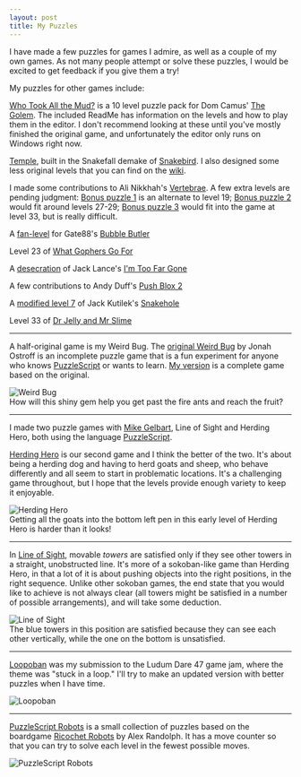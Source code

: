 ```yaml
---
layout: post
title: My Puzzles
---
```


I have made a few puzzles for games I admire, as well as a couple of my own games. As not many people attempt or solve these puzzles, I would be excited to get feedback if you give them a try!

My puzzles for other games include:

[Who Took All the Mud?](https://1drv.ms/u/s!Ar8m4sxHoFLQgqkGLBJ8lNG8hrs4CA?e=7JLn93) is a 10 level puzzle pack for Dom Camus' [The Golem](https://store.steampowered.com/app/1270390/The_Golem/). The included ReadMe has information on the levels and how to play them in the editor. I don't recommend looking at these until you've mostly finished the original game, and unfortunately the editor only runs on Windows right now.

[Temple](https://wolfesoftware.com/snakefall/#level=HyRr4JK1&20&40?*b1*A0*31*D0110*32*40111*70*3201102*102*I02*10201102022202*30*02*70202220201102024202*I0202420201100020002*401*902000200011000*12*30*02*70*1200011*Y0*01*W0*01*U0*21*U0*21*U0*21*U0*21*V0*11*202*O0*11*202*N0*212*102*N0*81222*410*510*j1/f25?325/f26?483/f27?526/f10?569/f0?652/s4?705/f8?670/f11?550/f6?220/f12?258/f1?196/f4?238/f2?665/b3?612/b4?625/f3?255/f5?138/), built in the Snakefall demake of [Snakebird](https://snakebird.noumenongames.com/). I also designed some less original levels that you can find on the [wiki](https://github.com/thejoshwolfe/snakefall/wiki).  

I made some contributions to Ali Nikkhah's [Vertebrae](https://draxes.itch.io/vertebrae).  A few extra levels are pending judgment: [Bonus puzzle 1](https://www.puzzlescript.net/play.html?p=93866bdc4d383db31fc99c4d9a4db93c) is an alternate to level 19; [Bonus puzzle 2](https://www.puzzlescript.net/play.html?p=5aa21f6896e518d160197982fdaa322c) would fit around levels 27-29; [Bonus puzzle 3](https://www.puzzlescript.net/play.html?p=bb6fe1e13756f395845064849402d6d6) would fit into the game at level 33, but is really difficult.  

A [fan-level](https://www.puzzlescript.net/play.html?p=e564118925b2fa677552548527fdeb7d) for Gate88's [Bubble Butler](https://gate.itch.io/bubble-butler)

Level 23 of [What Gophers Go For](https://what-gophers-go-for.github.io/)

A [desecration](https://www.puzzlescript.net/play.html?p=443f041b36f57539884e69d2df7bb212) of Jack Lance's [I'm Too Far Gone](https://www.puzzlescript.net/play.html?p=a4bb2bf44284bdb9347cf3f1399d4f11)

A few contributions to Andy Duff's [Push Blox 2](https://store.steampowered.com/app/894430/Push_Blox_2/)

A [modified level 7](https://www.puzzlescript.net/play.html?p=2569c0d26a4331cffc7efaa9df88607c) of Jack Kutilek's [Snakehole](https://jackkutilek.itch.io/snakehole)

Level 33 of [Dr Jelly and Mr Slime](https://thinkycollective.itch.io/dr-jelly-and-mr-slime)

-----

A half-original game is my Weird Bug. The [original Weird Bug](https://www.puzzlescript.net/play.html?p=9174930) by Jonah Ostroff is an incomplete puzzle game that is a fun experiment for anyone who knows [PuzzleScript](https://www.puzzlescript.net/) or wants to learn. [My version](https://joel-fox.itch.io/weird-bug) is a complete game based on the original.  

![Weird Bug](https://joelthefox.github.io/img/WeirdBug.png "The first gem level in Weird Bug")  
How will this shiny gem help you get past the fire ants and reach the fruit?

-----

I made two puzzle games with [Mike Gelbart](https://www.mikegelbart.com/), Line of Sight and Herding Hero, both using the language [PuzzleScript](https://www.puzzlescript.net/).

[Herding Hero](https://joel-fox.itch.io/herding-hero) is our second game and I think the better of the two.  It's about being a herding dog and having to herd goats and sheep, who behave differently and all seem to start in problematic locations.  It's a challenging game throughout, but I hope that the levels provide enough variety to keep it enjoyable.  

![Herding Hero](https://joelthefox.github.io/img/herdingheroscreen.jpg "An early level of Herding Hero")  
Getting all the goats into the bottom left pen in this early level of Herding Hero is harder than it looks!  

-----

In [Line of Sight](https://joel-fox.itch.io/line-of-sight), movable *towers* are satisfied only if they see other towers in a straight, unobstructed line.  It's more of a sokoban-like game than Herding Hero, in that a lot of it is about pushing objects into the right positions, in the right sequence.  Unlike other sokoban games, the end state that you would like to achieve is not always clear (all towers might be satisfied in a number of possible arrangements), and will take some deduction.

![Line of Sight](https://joelthefox.github.io/img/LoSscreen.png "Level 3 of Line of Sight")  
The blue towers in this position are satisfied because they can see each other vertically, while the one on the bottom is unsatisfied.  

-----

[Loopoban](https://joel-fox.itch.io/loopoban) was my submission to the Ludum Dare 47 game jam, where the theme was "stuck in a loop." I'll try to make an updated version with better puzzles when I have time.

![Loopoban](https://joelthefox.github.io/img/Loopoban.png "Level 1 of Loopoban")  

-----

[PuzzleScript Robots](https://joel-fox.itch.io/puzzlescript-robots) is a small collection of puzzles based on the boardgame [Ricochet Robots](https://boardgamegeek.com/boardgame/51/ricochet-robots) by Alex Randolph.  It has a move counter so that you can try to solve each level in the fewest possible moves.

![PuzzleScript Robots](https://joelthefox.github.io/img/pusslescriptrobots.png "Move 6 of level 3.  I made random moves, so don't try this at home.")

